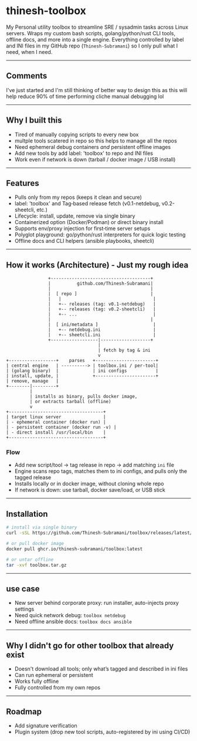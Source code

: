 # thinesh-toolbox

My Personal utility toolbox to streamline SRE / sysadmin tasks across Linux servers.
Wraps my custom bash scripts, golang/python/rust CLI tools, offline docs, and more into a single engine.
Everything controlled by label and INI files in my GitHub repo (`Thinesh-Subramani`) so I only pull what I need, when I need.

---
## Comments
I've just started and I'm still thinking of better way to design this as this will help reduce 90% of time performing cliche manual debugging lol

---

## Why I built this

* Tired of manually copying scripts to every new box
* multple tools scatered in repo so this helps to manage all the repos
* Need ephemeral debug containers *and* persistent offline images
* Add new tools by add label: 'toolbox' to repo and INI files 
* Work even if network is down (tarball / docker image / USB install)

---

## Features

* Pulls only from my repos (keeps it clean and secure)
* label: 'toolbox' and Tag‑based release fetch (v0.1-netdebug, v0.2-sheetcli, etc.)
* Lifecycle: install, update, remove via single binary
* Containerized option (Docker/Podman) or direct binary install
* Supports env/proxy injection for first‑time server setups
* Polyglot playground: go/python/rust interpreters for quick logic testing
* Offline docs and CLI helpers (ansible playbooks, sheetcli)

---

## How it works (Architecture) - Just my rough idea

```
                +--------------------------------------+
                |          github.com/Thinesh-Subramani|
                |                                      |
                |  [ repo ]                            |
                |   |                                   |
                |   +-- releases (tag: v0.1-netdebug)   |
                |   +-- releases (tag: v0.2-sheetcli)   |
                |   +-- ...                             |
                |                                      |
                |  [ ini/metadata ]                     |
                |   +-- netdebug.ini                    |
                |   +-- sheetcli.ini                    |
                +------------------|-------------------+
                                   |
                                   | fetch by tag & ini
                                   v
+------------------+    parses   +-----------------------+
| central engine   | ----------> | toolbox.ini / per‑tool|
| (golang binary)  |             | ini configs           |
| install, update, |             +-----------------------+
| remove, manage   |
+--------|---------+
         |
         | installs as binary, pulls docker image,
         | or extracts tarball (offline)
         v
+------------------------------------+
| target linux server                |
| - ephemeral container (docker run) |
| - persistent container (docker run -v) |
| - direct install /usr/local/bin    |
+------------------------------------+
```

### Flow

* Add new script/tool → tag release in repo → add matching `ini` file
* Engine scans repo tags, matches them to ini configs, and pulls only the tagged release
* Installs locally or in docker image, without cloning whole repo
* If network is down: use tarball, docker save/load, or USB stick

---

## Installation

```bash
# install via single binary
curl -sSL https://github.com/Thinesh-Subramani/toolbox/releases/latest/download/toolbox-installer.sh | bash

# or pull docker image
docker pull ghcr.io/thinesh-subramani/toolbox:latest

# or untar offline
tar -xvf toolbox.tar.gz
```

---

## use case

* New server behind corporate proxy: run installer, auto-injects proxy settings
* Need quick network debug: `toolbox netdebug`
* Need offline ansible docs: `toolbox docs ansible`

---

## Why I didn't go for other toolbox that already exist

* Doesn't download all tools; only what’s tagged and described in ini files
* Can run ephemeral or persistent
* Works fully offline
* Fully controlled from my own repos

---

## Roadmap

* Add signature verification
* Plugin system (drop new tool scripts, auto-registered by ini using CI/CD)
